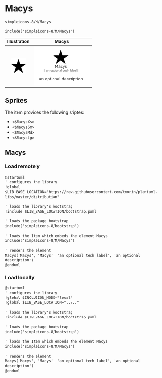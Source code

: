 # Macys


```text
simpleicons-8/M/Macys
```

```text
include('simpleicons-8/M/Macys')
```



| Illustration | Macys |
| :---: | :---: |
| ![illustration for Illustration](../../simpleicons-8/M/Macys.png) | ![illustration for Macys](../../simpleicons-8/M/Macys.Local.png) |



## Sprites
The item provides the following sriptes:

- `<$MacysXs>`
- `<$MacysSm>`
- `<$MacysMd>`
- `<$MacysLg>`





## Macys

### Load remotely
```plantuml
@startuml
' configures the library
!global $LIB_BASE_LOCATION="https://raw.githubusercontent.com/tmorin/plantuml-libs/master/distribution"

' loads the library's bootstrap
!include $LIB_BASE_LOCATION/bootstrap.puml

' loads the package bootstrap
include('simpleicons-8/bootstrap')

' loads the Item which embeds the element Macys
include('simpleicons-8/M/Macys')

' renders the element
Macys('Macys', 'Macys', 'an optional tech label', 'an optional description')
@enduml
```

### Load locally
```plantuml
@startuml
' configures the library
!global $INCLUSION_MODE="local"
!global $LIB_BASE_LOCATION="../.."

' loads the library's bootstrap
!include $LIB_BASE_LOCATION/bootstrap.puml

' loads the package bootstrap
include('simpleicons-8/bootstrap')

' loads the Item which embeds the element Macys
include('simpleicons-8/M/Macys')

' renders the element
Macys('Macys', 'Macys', 'an optional tech label', 'an optional description')
@enduml
```

